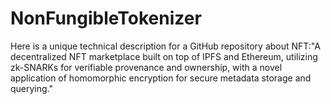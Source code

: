 # NonFungibleTokenizer
Here is a unique technical description for a GitHub repository about NFT:"A decentralized NFT marketplace built on top of IPFS and Ethereum, utilizing zk-SNARKs for verifiable provenance and ownership, with a novel application of homomorphic encryption for secure metadata storage and querying."
